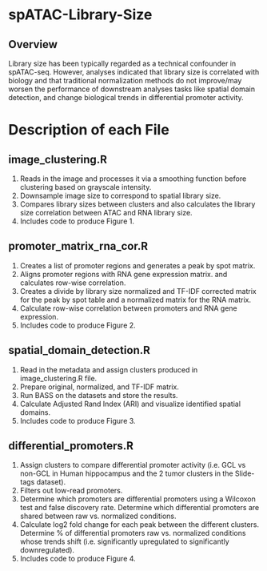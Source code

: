 # spATAC-Library-Size
## Overview
Library size has been typically regarded as a technical confounder in spATAC-seq. However, analyses indicated that library size is correlated with biology and that traditional normalization methods do not improve/may worsen the performance of downstream analyses tasks like spatial domain detection, and change biological trends in differential promoter activity.


# Description of each File 
## image_clustering.R 
1. Reads in the image and processes it via a smoothing function before clustering based on grayscale intensity.
2. Downsample image size to correspond to spatial library size.
3. Compares library sizes between clusters and also calculates the library size correlation between ATAC and RNA library size.
4. Includes code to produce Figure 1.

## promoter_matrix_rna_cor.R
1. Creates a list of promoter regions and generates a peak by spot matrix.
2. Aligns promoter regions with RNA gene expression matrix. and calculates row-wise correlation.
3. Creates a divide by library size normalized and TF-IDF corrected matrix for the peak by spot table and a normalized matrix for the RNA matrix.
4. Calculate row-wise correlation between promoters and RNA gene expression.
5. Includes code to produce Figure 2.

## spatial_domain_detection.R
1. Read in the metadata and assign clusters produced in image_clustering.R file.
2. Prepare original, normalized, and TF-IDF matrix.
3. Run BASS on the datasets and store the results.
4. Calculate Adjusted Rand Index (ARI) and visualize identified spatial domains.
5. Includes code to produce Figure 3.

## differential_promoters.R
1. Assign clusters to compare differential promoter activity (i.e. GCL vs non-GCL in Human hippocampus and the 2 tumor clusters in the Slide-tags dataset).
2. Filters out low-read promoters.
3. Determine which promoters are differential promoters using a Wilcoxon test and false discovery rate. Determine which differential promoters are shared between raw vs. normalized conditions.
4. Calculate log2 fold change for each peak between the different clusters. Determine % of differential promoters raw vs. normalized conditions whose trends shift (i.e. significantly upregulated to significantly downregulated). 
5. Includes code to produce Figure 4.
